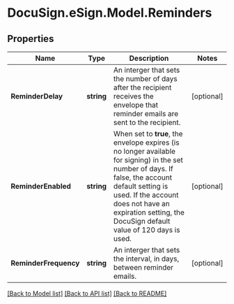 # DocuSign.eSign.Model.Reminders
## Properties

Name | Type | Description | Notes
------------ | ------------- | ------------- | -------------
**ReminderDelay** | **string** | An interger that sets the number of days after the recipient receives the envelope that reminder emails are sent to the recipient. | [optional] 
**ReminderEnabled** | **string** | When set to **true**, the envelope expires (is no longer available for signing) in the set number of days. If false, the account default setting is used. If the account does not have an expiration setting, the DocuSign default value of 120 days is used. | [optional] 
**ReminderFrequency** | **string** | An interger that sets the interval, in days, between reminder emails. | [optional] 

[[Back to Model list]](../README.md#documentation-for-models) [[Back to API list]](../README.md#documentation-for-api-endpoints) [[Back to README]](../README.md)


